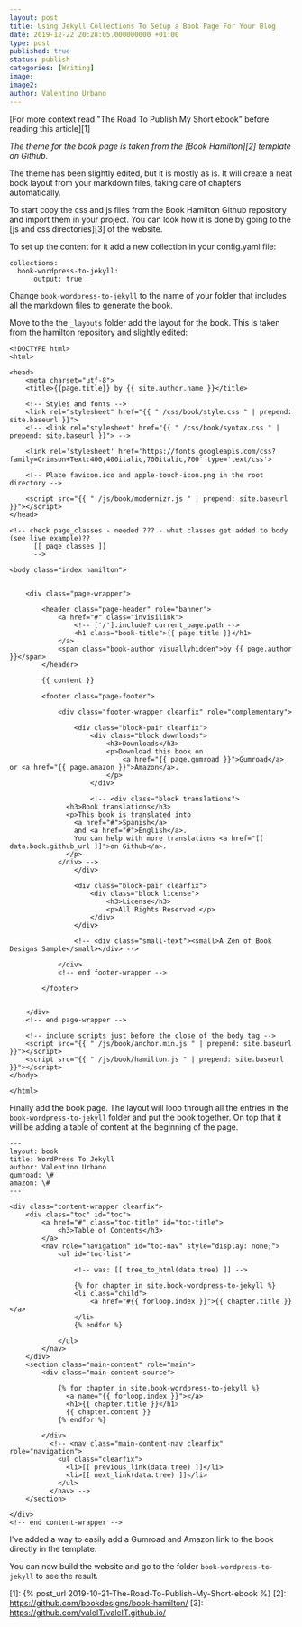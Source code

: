 ```yaml
---
layout: post
title: Using Jekyll Collections To Setup a Book Page For Your Blog
date: 2019-12-22 20:28:05.000000000 +01:00
type: post
published: true
status: publish
categories: [Writing]
image:
image2:
author: Valentino Urbano
---
```


[For more context read "The Road To Publish My Short ebook" before reading this article][1]

*The theme for the book page is taken from the [Book Hamilton][2] template on Github.*

The theme has been slightly edited, but it is mostly as is. It will create a neat book layout from your markdown files, taking care of chapters automatically.

To start copy the css and js files from the Book Hamilton Github repository and import them in your project. You can look how it is done by going to the [js and css directories][3] of the website.

To set up the content for it add a new collection in your config.yaml file:

```
collections:
  book-wordpress-to-jekyll:
      output: true
```

Change `book-wordpress-to-jekyll` to the name of your folder that includes all the markdown files to generate the book.

Move to the the `_layouts` folder add the layout for the book. This is taken from the hamilton repository and slightly edited:

```
<!DOCTYPE html>
<html>

<head>
    <meta charset="utf-8">
    <title>{{page.title}} by {{ site.author.name }}</title>

    <!-- Styles and fonts -->
    <link rel="stylesheet" href="{{ " /css/book/style.css " | prepend: site.baseurl }}">
    <!-- <link rel="stylesheet" href="{{ " /css/book/syntax.css " | prepend: site.baseurl }}"> -->

    <link rel='stylesheet' href='https://fonts.googleapis.com/css?family=Crimson+Text:400,400italic,700italic,700' type='text/css'>

    <!-- Place favicon.ico and apple-touch-icon.png in the root directory -->

    <script src="{{ " /js/book/modernizr.js " | prepend: site.baseurl }}"></script>
</head>

<!-- check page_classes - needed ??? - what classes get added to body (see live example)??
      [[ page_classes ]]
      -->

<body class="index hamilton">


    <div class="page-wrapper">

        <header class="page-header" role="banner">
            <a href="#" class="invisilink">
                <!-- ['/'].include? current_page.path -->
                <h1 class="book-title">{{ page.title }}</h1>
            </a>
            <span class="book-author visuallyhidden">by {{ page.author }}</span>
        </header>

        {{ content }}

        <footer class="page-footer">

            <div class="footer-wrapper clearfix" role="complementary">

                <div class="block-pair clearfix">
                    <div class="block downloads">
                        <h3>Downloads</h3>
                        <p>Download this book on
                            <a href="{{ page.gumroad }}">Gumroad</a> or <a href="{{ page.amazon }}">Amazon</a>.
                        </p>
                    </div>

                    <!-- <div class="block translations">
              <h3>Book translations</h3>
              <p>This book is translated into
                <a href="#">Spanish</a>
                and <a href="#">English</a>.
                You can help with more translations <a href="[[ data.book.github_url ]]">on Github</a>.
              </p>
            </div> -->
                </div>

                <div class="block-pair clearfix">
                    <div class="block license">
                        <h3>License</h3>
                        <p>All Rights Reserved.</p>
                    </div>
                </div>

                <!-- <div class="small-text"><small>A Zen of Book Designs Sample</small></div> -->

            </div>
            <!-- end footer-wrapper -->

        </footer>


    </div>
    <!-- end page-wrapper -->

    <!-- include scripts just before the close of the body tag -->
    <script src="{{ " /js/book/anchor.min.js " | prepend: site.baseurl }}"></script>
    <script src="{{ " /js/book/hamilton.js " | prepend: site.baseurl }}"></script>
</body>

</html>
```

Finally add the book page. The layout will loop through all the entries in the `book-wordpress-to-jekyll` folder and put the book together. On top that it will be adding a table of content at the beginning of the page.

```
---
layout: book
title: WordPress To Jekyll
author: Valentino Urbano
gumroad: \#
amazon: \#
---

<div class="content-wrapper clearfix">
    <div class="toc" id="toc">
        <a href="#" class="toc-title" id="toc-title">
            <h3>Table of Contents</h3>
        </a>
        <nav role="navigation" id="toc-nav" style="display: none;">
            <ul id="toc-list">

                <!-- was: [[ tree_to_html(data.tree) ]] -->

                {% for chapter in site.book-wordpress-to-jekyll %}
                <li class="child">
                    <a href="#{{ forloop.index }}">{{ chapter.title }}</a>
                </li>
                {% endfor %}

            </ul>
        </nav>
    </div>
    <section class="main-content" role="main">
        <div class="main-content-source">

            {% for chapter in site.book-wordpress-to-jekyll %}
              <a name="{{ forloop.index }}"></a>
              <h1>{{ chapter.title }}</h1>
              {{ chapter.content }}
            {% endfor %}

        </div>
          <!-- <nav class="main-content-nav clearfix" role="navigation">
            <ul class="clearfix">
              <li>[[ previous_link(data.tree) ]]</li>
              <li>[[ next_link(data.tree) ]]</li>
            </ul>
          </nav> -->
    </section>

</div>
<!-- end content-wrapper -->
```

I've added a way to easily add a Gumroad and Amazon link to the book directly in the template.

You can now build the website and go to the folder `book-wordpress-to-jekyll` to see the result.


[1]: {% post_url 2019-10-21-The-Road-To-Publish-My-Short-ebook %}
[2]: https://github.com/bookdesigns/book-hamilton/
[3]: https://github.com/valeIT/valeIT.github.io/
